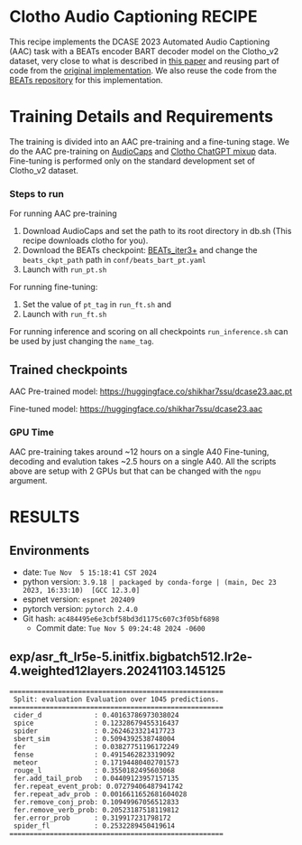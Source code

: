 # Clotho Audio Captioning RECIPE

This recipe implements the DCASE 2023 Automated Audio Captioning (AAC) task with a BEATs encoder BART decoder model on the Clotho_v2 dataset, very close to what is described in [this paper](https://dcase.community/documents/challenge2023/technical_reports/DCASE2023_Wu_31_t6a.pdf) and reusing part of code from the [original implementation](https://github.com/slSeanWU/beats-conformer-bart-audio-captioner?tab=readme-ov-file).
We also reuse the code from the [BEATs repository](https://github.com/microsoft/unilm/tree/master/beats) for this implementation.

# Training Details and Requirements
The training is divided into an AAC pre-training and a fine-tuning stage.
We do the AAC pre-training on [AudioCaps](https://aclanthology.org/N19-1011/) and [Clotho ChatGPT mixup](https://huggingface.co/datasets/slseanwu/clotho-chatgpt-mixup-50K) data.
Fine-tuning is performed only on the standard development set of Clotho_v2 dataset.


### Steps to run
For running AAC pre-training
1. Download AudioCaps and set the path to its root directory in db.sh (This recipe downloads clotho for you).
2. Download the BEATs checkpoint: [BEATs_iter3+](https://onedrive.live.com/?authkey=%21AGXnEG4l3mlIzfA&id=6B83B49411CA81A7%2125960&cid=6B83B49411CA81A7&parId=root&parQt=sharedby&o=OneUp) and change the `beats_ckpt_path` path in `conf/beats_bart_pt.yaml`
3. Launch with `run_pt.sh`

For running fine-tuning:
1. Set the value of `pt_tag` in `run_ft.sh` and
2. Launch with `run_ft.sh`

For running inference and scoring on all checkpoints `run_inference.sh` can be used by just changing the `name_tag`.

## Trained checkpoints
AAC Pre-trained model: https://huggingface.co/shikhar7ssu/dcase23.aac.pt

Fine-tuned model: https://huggingface.co/shikhar7ssu/dcase23.aac


### GPU Time
AAC pre-training takes around ~12 hours on a single A40
Fine-tuning, decoding and evalution takes ~2.5 hours on a single A40.
All the scripts above are setup with 2 GPUs but that can be changed with the `ngpu` argument.


<!-- Generated by scripts/utils/show_asr_result.sh -->
# RESULTS
## Environments
- date: `Tue Nov  5 15:18:41 CST 2024`
- python version: `3.9.18 | packaged by conda-forge | (main, Dec 23 2023, 16:33:10)  [GCC 12.3.0]`
- espnet version: `espnet 202409`
- pytorch version: `pytorch 2.4.0`
- Git hash: `ac484495e6e3cbf58bd3d1175c607c3f05bf6898`
  - Commit date: `Tue Nov 5 09:24:48 2024 -0600`

<!-- Copied from the output produced by local/evaluation.py -->
## exp/asr_ft_lr5e-5.initfix.bigbatch512.lr2e-4.weighted12layers.20241103.145125
```
=====================================================
 Split: evaluation Evaluation over 1045 predictions.
=====================================================
 cider_d             : 0.40163786973038024
 spice               : 0.12328679455316437
 spider              : 0.2624623321417723
 sbert_sim           : 0.5094392538748004
 fer                 : 0.03827751196172249
 fense               : 0.4915462823319092
 meteor              : 0.17194480402701573
 rouge_l             : 0.3550182495603068
 fer.add_tail_prob   : 0.04409123957157135
 fer.repeat_event_prob: 0.07279406487941742
 fer.repeat_adv_prob : 0.0016611652681604028
 fer.remove_conj_prob: 0.10949967056512833
 fer.remove_verb_prob: 0.20523187518119812
 fer.error_prob      : 0.319917231798172
 spider_fl           : 0.2532289450419614
=====================================================
```
